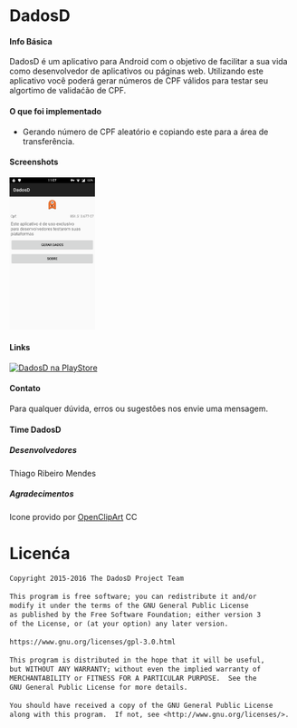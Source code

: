 # DadosD 

#### Info Básica

DadosD é um aplicativo para Android com o objetivo de facilitar a sua vida como desenvolvedor de aplicativos ou páginas web. Utilizando este aplicativo você poderá gerar números de CPF válidos para testar seu algortimo de validaćão de CPF.

#### O que foi implementado

  * Gerando número de CPF aleatório e copiando este para a área de transferência.

#### Screenshots

<img src="assets/images/main.png" width="30%">

#### Links

[![DadosD na PlayStore](https://developer.android.com/images/brand/en_app_rgb_wo_60.png)](https://play.google.com/store/apps/details?id=com.tmendes.dadosd)

#### Contato

Para qualquer dúvida, erros ou sugestões nos envie uma mensagem.

#### Time DadosD

##### Desenvolvedores

Thiago Ribeiro Mendes<br/>

##### Agradecimentos

Icone provido por [OpenClipArt](https://openclipart.org/detail/167774/monsternoshadow) CC

# Licenća

    Copyright 2015-2016 The DadosD Project Team

    This program is free software; you can redistribute it and/or
    modify it under the terms of the GNU General Public License
    as published by the Free Software Foundation; either version 3
    of the License, or (at your option) any later version.

    https://www.gnu.org/licenses/gpl-3.0.html

    This program is distributed in the hope that it will be useful,
    but WITHOUT ANY WARRANTY; without even the implied warranty of
    MERCHANTABILITY or FITNESS FOR A PARTICULAR PURPOSE.  See the
    GNU General Public License for more details.
 
    You should have received a copy of the GNU General Public License
    along with this program.  If not, see <http://www.gnu.org/licenses/>.
    
